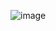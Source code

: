 ![image](https://github.com/bautimarsico/tweeter_bot/assets/116775417/79a3d09a-16f1-401f-930e-3de1443335b7)
